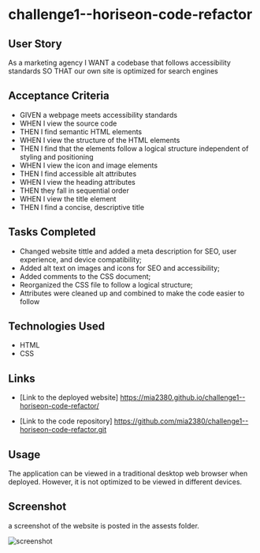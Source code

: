 # challenge1--horiseon-code-refactor

## User Story

As a marketing agency
I WANT a codebase that follows accessibility standards
SO THAT our own site is optimized for search engines

## Acceptance Criteria

- GIVEN a webpage meets accessibility standards
- WHEN I view the source code
- THEN I find semantic HTML elements
- WHEN I view the structure of the HTML elements
- THEN I find that the elements follow a logical structure independent of styling and positioning
- WHEN I view the icon and image elements
- THEN I find accessible alt attributes
- WHEN I view the heading attributes
- THEN they fall in sequential order
- WHEN I view the title element
- THEN I find a concise, descriptive title

## Tasks Completed

- Changed website tittle and added a meta description for SEO, user experience, and device compatibility;
- Added alt text on images and icons for SEO and accessibility;
- Added comments to the CSS document;
- Reorganized the CSS file to follow a logical structure;
- Attributes were cleaned up and combined to make the code easier to follow

## Technologies Used

- HTML
- CSS

## Links

- [Link to the deployed website] https://mia2380.github.io/challenge1--horiseon-code-refactor/

- [Link to the code repository] https://github.com/mia2380/challenge1--horiseon-code-refactor.git

## Usage

The application can be viewed in a traditional desktop web browser when deployed. However, it is not optimized to be viewed in different devices.

## Screenshot

a screenshot of the website is posted in the assests folder.

![screenshot](https://user-images.githubusercontent.com/112995643/204113773-eb5d1a35-3ed9-4731-ba57-19cd5dbacfd8.jpeg)

